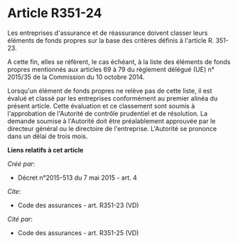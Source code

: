 # Article R351-24

Les entreprises d'assurance et de réassurance doivent classer leurs éléments de fonds propres sur la base des critères
définis à l'article R. 351-23. 

A cette fin, elles se réfèrent, le cas échéant, à la liste des éléments de fonds propres mentionnés aux articles 69 à 79 du
règlement délégué (UE) n° 2015/35 de la Commission du 10 octobre 2014. 

Lorsqu'un élément de fonds propres ne relève pas de cette liste, il est évalué et classé par les entreprises conformément au
premier alinéa du présent article. Cette évaluation et ce classement sont soumis à l'approbation de l'Autorité de contrôle
prudentiel et de résolution. La demande soumise à l'Autorité doit être préalablement approuvée par le directeur général ou le
directoire de l'entreprise. L'Autorité se prononce dans un délai de trois mois.

**Liens relatifs à cet article**

_Créé par_:

  - Décret n°2015-513 du 7 mai 2015 - art. 4

_Cite_:

  - Code des assurances - art. R351-23 (VD)

_Cité par_:

  - Code des assurances - art. R351-25 (VD)
